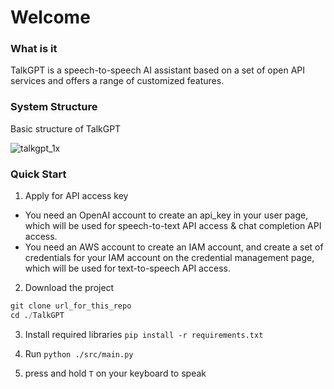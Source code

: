 # Welcome

### What is it

TalkGPT is a speech-to-speech AI assistant based on a set of open API services and offers a range of customized features.

### System Structure

Basic structure of TalkGPT


![talkgpt_1x](https://user-images.githubusercontent.com/12277570/233575831-0a669fda-a4e9-40b7-a4e8-98ecc437bfa0.png)


### Quick Start

1. Apply for API access key
- You need an OpenAI account to create an api_key in your user page, which will be used for speech-to-text API access & chat completion API access.
- You need an AWS account to create an IAM account, and create a set of credentials for your IAM account on the credential management page, which will be used for text-to-speech API access.

2. Download the project
```python
git clone url_for_this_repo
cd ./TalkGPT
```

3. Install required libraries
`pip install -r requirements.txt`

4. Run
`python ./src/main.py`

5. press and hold `T` on your keyboard to speak
